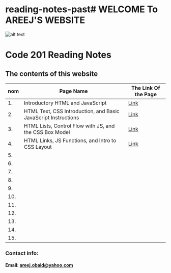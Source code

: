 # reading-notes-past# WELCOME To AREEJ'S WEBSITE

![alt text](https://www.impactplus.com/hubfs/17-award-winning-website-designs-02.jpg)

# Code 201 Reading Notes

## The contents of this website

| nom | Page Name |The Link Of the Page |
| --- | --------- | ------------------- |
| 1.  | Introductory HTML and JavaScript | [Link](https://areejobaid94.github.io/reading-notes/class-01) | 
| 2. | HTML Text, CSS Introduction, and Basic JavaScript Instructions | [Link](https://areejobaid94.github.io/reading-notes/class-02) |
| 3. | HTML Lists, Control Flow with JS, and the CSS Box Model | [Link](https://areejobaid94.github.io/reading-notes/class-03) |
| 4. |HTML Links, JS Functions, and Intro to CSS Layout | [Link](https://areejobaid94.github.io/reading-notes/class-04) | 
| 5. |           |                     | 
| 6. |           |                     | 
| 7. |           |                     | 
| 8. |           |                     | 
| 9. |           |                     | 
| 10. |           |                     | 
| 11. |           |                     | 
| 12. |           |                     | 
| 13. |           |                     | 
| 14. |           |                     | 
| 15. |           |                     | 

### Contact info:

#### Email: areej.obaid@yahoo.com
